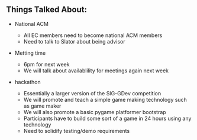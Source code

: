 Things Talked About:
--------------------

- National ACM
    - All EC members need to become national ACM members
    - Need to talk to Slator about being advisor
    
- Metting time
    - 6pm for next week
    - We will talk about availablility for meetings again next week 
    
- hackathon
    - Essentially a larger version of the SIG-GDev competition
    - We will promote and teach a simple game making technology such as game maker
    - We will also promote a basic pygame platformer bootstrap 
    - Participants have to build some sort of a game in 24 hours using any technology
    - Need to solidify testing/demo requirements
    
